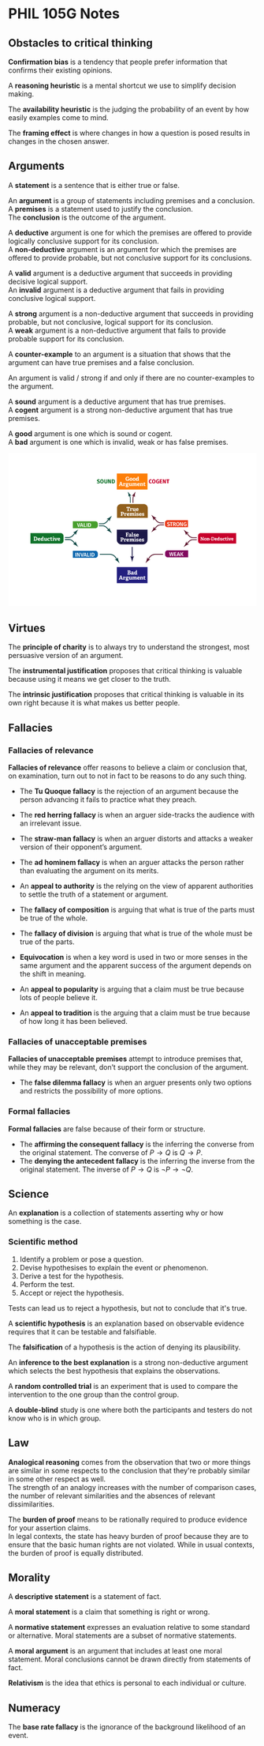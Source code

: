 # PHIL 105G Notes

## Obstacles to critical thinking

**Confirmation bias** is a tendency that people prefer information that confirms their existing opinions.

A **reasoning heuristic** is a mental shortcut we use to simplify decision making.

The **availability heuristic** is the judging the probability of an event by how easily examples come to mind.

The **framing effect** is where changes in how a question is posed results in changes in the chosen answer.

## Arguments

A **statement** is a sentence that is either true or false.

An **argument** is a group of statements including premises and a conclusion.  
A **premises** is a statement used to justify the conclusion.  
The **conclusion** is the outcome of the argument.  

A **deductive** argument is one for which the premises are offered to provide logically conclusive support for its conclusion.  
A **non-deductive** argument is an argument for which the premises are offered to provide probable, but not conclusive support for its conclusions.

A **valid** argument is a deductive argument that succeeds in providing decisive logical support.  
An **invalid** argument is a deductive argument that fails in providing conclusive logical support.

A **strong** argument is a non-deductive argument that succeeds in providing probable, but not conclusive, logical support for its conclusion.  
A **weak** argument is a non-deductive argument that fails to provide probable support for its conclusion.

A **counter-example** to an argument is a situation that shows that the argument can have true premises and a false conclusion.

An argument is valid / strong if and only if there are no counter-examples to the argument.

A **sound** argument is a deductive argument that has true premises.  
A **cogent** argument is a strong non-deductive argument that has true premises.

A **good** argument is one which is sound or cogent.  
A **bad** argument is one which is invalid, weak or has false premises.


![alt text](good-bad-diagram.png "Good and bad arguments")

## Virtues

The **principle of charity** is to always try to understand the strongest, most persuasive version of an argument.

The **instrumental justification** proposes that critical thinking is valuable because using it means we get closer to the truth.

The **intrinsic justification** proposes that critical thinking is valuable in its own right because it is what makes us better people.

## Fallacies
### Fallacies of relevance
**Fallacies of relevance** offer reasons to believe a claim or conclusion that, on examination, turn out to not in fact to be reasons to do any such thing.

* The **Tu Quoque fallacy** is the rejection of an argument because the person advancing it fails to practice what they preach.

* The **red herring fallacy** is when an arguer side-tracks the audience with an irrelevant issue.

* The **straw-man fallacy** is when an arguer distorts and attacks a weaker version of their opponent’s argument.

* The **ad hominem fallacy** is when an arguer attacks the person rather than evaluating the argument on its merits.  

* An **appeal to authority** is the relying on the view of apparent authorities to settle the truth of a statement or argument.

* The **fallacy of composition** is arguing that what is true of the parts must be true of the whole.

* The **fallacy of division** is arguing that what is true of the whole must be true of the parts.

* **Equivocation** is when a key word is used in two or more senses in the same argument and the apparent success of the argument depends on the shift in meaning.

* An **appeal to popularity** is arguing that a claim must be true because lots of people believe it.

* An **appeal to tradition** is the arguing that a claim must be true because of how long it has been believed.

### Fallacies of unacceptable premises
**Fallacies of unacceptable premises** attempt to introduce premises that, while they may be relevant, don’t support the conclusion of the argument.

* The **false dilemma fallacy** is when an arguer presents only two options and restricts the possibility of more options.

### Formal fallacies

**Formal fallacies** are false because of their form or structure.

* The **affirming the consequent fallacy** is the inferring the converse from the original statement. The converse of $P\rightarrow Q$ is $Q\rightarrow P$.
* The **denying the antecedent fallacy** is the inferring the inverse from the original statement. The inverse of $P\rightarrow Q$ is $\lnot P\rightarrow \lnot Q$.

## Science

An **explanation** is a collection of statements asserting why or how something is the case.

### Scientific method
1. Identify a problem or pose a question.
2. Devise hypothesises to explain the event or phenomenon.
3. Derive a test for the hypothesis.
4. Perform the test.
5. Accept or reject the hypothesis.

Tests can lead us to reject a hypothesis, but not to conclude that it's true.

A **scientific hypothesis** is an explanation based on observable evidence requires that it can be testable and falsifiable.

The **falsification** of a hypothesis is the action of denying its plausibility.

An **inference to the best explanation** is a strong non-deductive argument which selects the best hypothesis that explains the observations.

A **random controlled trial** is an experiment that is used to compare the intervention to the one group than the control group.

A **double-blind** study is one where both the participants and testers do not know who is in which group.

## Law

**Analogical reasoning** comes from the observation that two or more things are similar in some respects to the conclusion that they're probably similar in some other respect as well.  
The strength of an analogy increases with the number of comparison cases, the number of relevant similarities and the absences of relevant dissimilarities.

The **burden of proof** means to be rationally required to produce evidence for your assertion claims.  
In legal contexts, the state has heavy burden of proof because they are to ensure that the basic human rights are not violated. While in usual contexts, the burden of proof is equally distributed.

## Morality

A **descriptive statement** is a statement of fact.

A **moral statement** is a claim that something is right or wrong.

A **normative statement** expresses an evaluation relative to some standard or alternative.
Moral statements are a subset of normative statements.

A **moral argument** is an argument that includes at least one moral statement.
Moral conclusions cannot be drawn directly from statements of fact.

**Relativism** is the idea that ethics is personal to each individual or culture.

## Numeracy
The **base rate fallacy** is the ignorance of the background likelihood of an event.
